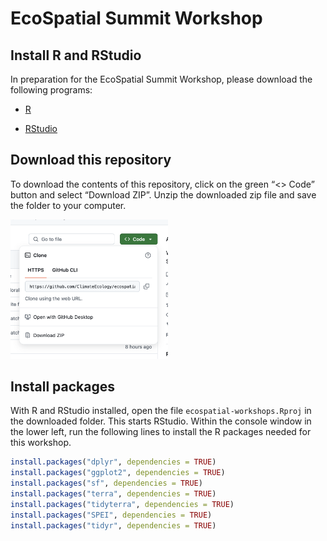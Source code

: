 
<!-- README.md is generated from README.Rmd. Please edit that file -->

# EcoSpatial Summit Workshop

## Install R and RStudio

In preparation for the EcoSpatial Summit Workshop, please download the
following programs:

- [R](https://cran.rstudio.com/)

- [RStudio](https://posit.co/download/rstudio-desktop/)

## Download this repository

To download the contents of this repository, click on the green “\<\>
Code” button and select “Download ZIP”. Unzip the downloaded zip file
and save the folder to your computer.

<img src="README_files/figure/downloadcode.png?raw=true"
style="width:50.0%" />

## Install packages

With R and RStudio installed, open the file `ecospatial-workshops.Rproj`
in the downloaded folder. This starts RStudio. Within the console window
in the lower left, run the following lines to install the R packages
needed for this workshop.

``` r
install.packages("dplyr", dependencies = TRUE)
install.packages("ggplot2", dependencies = TRUE)
install.packages("sf", dependencies = TRUE)
install.packages("terra", dependencies = TRUE)
install.packages("tidyterra", dependencies = TRUE)
install.packages("SPEI", dependencies = TRUE)
install.packages("tidyr", dependencies = TRUE)
```
